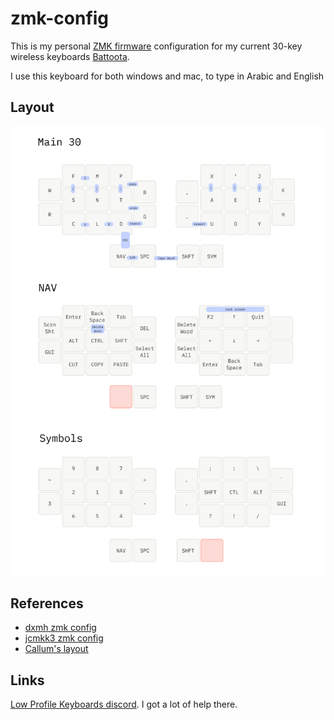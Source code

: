 # zmk-config

This is my personal [ZMK firmware][1] configuration for my current 30-key wireless keyboards [Battoota](https://github.com/AlaaSaadAbdo/battoota).

I use this keyboard for both windows and mac, to type in Arabic and English

## Layout

![](layout.png) 

## References

* [dxmh zmk config](https://github.com/dxmh/zmk-config)
* [jcmkk3 zmk config](https://github.com/jcmkk3/zmk-config)
* [Callum's layout](https://github.com/callum-oakley/keymap)

## Links

[Low Profile Keyboards discord](https://discord.gg/69UM9sQF8q). I got a lot of help there.

[1]: https://github.com/zmkfirmware/zmk
